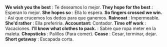 **We wish you the best** : Te deseamos lo mejor.
**They hope for the best** : Esperan lo mejor.
**She hopes so** : Ella lo espera.
**So fingers crossed we win.** : Así que crucemos los dedos para que ganemos.
**Raincoat** : Impermeable.
**She'd rather** : Ella preferiría.
**Accountant:**  Contador.
**Time off work** : Vacaciones.
**I'll know what clothes to pack.** : Sabre que ropa meter en la maleta.
**Chopsticks** : Palillos (Para comer).
**Cease** : Cesar, terminar, dejar.
**Short getaway** : Escapada corta.
